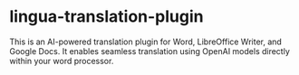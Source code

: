 # lingua-translation-plugin
This is an AI-powered translation plugin for Word, LibreOffice Writer, and Google Docs. It enables seamless translation using OpenAI models directly within your word processor.
